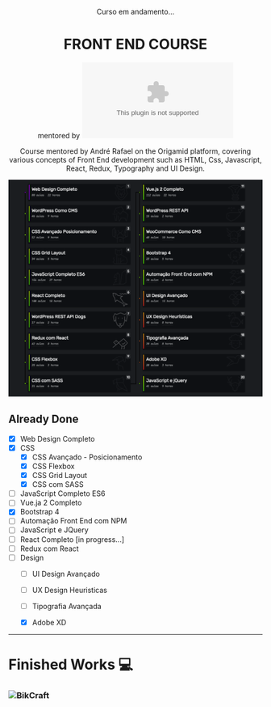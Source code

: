 <div align="center">

Curso em andamento...

# FRONT END COURSE
mentored by ![Origamid](www.origamid.com)

Course mentored by André Rafael on the Origamid platform, covering various concepts of Front End development such as HTML, Css, Javascript, React, Redux, Typography and UI Design.


![origamid](https://raw.githubusercontent.com/diegobaena89/frontend-origamid/main/Grade%20Do%20Curso.png)


</div>


## Already Done

- [x] Web Design Completo
- [x] CSS
     - [x] CSS Avançado - Posicionamento
     - [x] CSS Flexbox 
     - [x] CSS Grid Layout
     - [x] CSS com SASS 
- [ ] JavaScript Completo ES6 
- [ ] Vue.ja 2 Completo 
- [x] Bootstrap 4 
- [ ] Automação Front End com NPM
- [ ] JavaScript e JQuery
- [ ] React Completo  [in progress...]
- [ ] Redux com React
- [ ] Design 
    - [ ] UI Design Avançado
    - [ ] UX Design Heuristicas
    - [ ] Tipografia Avançada 
    - [x] Adobe XD


---

# Finished Works :computer:

### ![BikCraft](https://github.com/diegobaena89/frontEnd-Origamid/tree/master/BikCraft)
